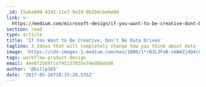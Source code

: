 ```yaml
---
_id: 15e6a000-4242-11e7-9e19-0b2b6cbebe8d
link: >-
  https://medium.com/microsoft-design/if-you-want-to-be-creative-dont-be-data-driven-55db74078eda
section: read
type: article
title: 'If You Want to Be Creative, Don’t Be Data Driven'
tagline: 3 Ideas that will completely change how you think about data
image: 'https://cdn-images-1.medium.com/max/1000/1*rB3L3FaB-xkWAZjdO4cUGg.jpeg'
tags: workflow product-design
email: 44e8f2569fcd795157035e74ed86ebd8
author: '@billp365'
date: '2017-05-26T18:35:26.535Z'
---
```

